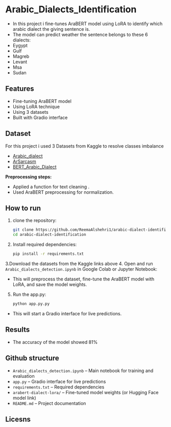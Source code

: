 # Arabic_Dialects_Identification

- In this project i fine-tunes AraBERT model using LoRA to identify which arabic dialect the giving sentence is.
- The model can predict weather the sentence  belongs to these 6 dialects:
 - Eygypt
 - Gulf
 - Magreb
 - Levant
 - Msa
 - Sudan

## Features
- Fine-tuning AraBERT  model
- Using LoRA technique
- Using 3 datasets 
- Built with Gradio interface

  
## Dataset
For this project i used 3 Datasets from Kaggle to resolve classes imbalance
- [Arabic_dialect](https://www.kaggle.com/datasets/waelshaher/arabic-dialect)
- [ArSarcasm](https://www.kaggle.com/datasets/hosammohammed/arabic-dataset)
- [BERT_Arabic_Dialect](https://www.kaggle.com/datasets/hanahelaly/bert-arabic-dialect)

**Preprocessing steps:**
- Applied a function for text cleaning .
- Used AraBERT preprocessing for normalization.


## How to run
1. clone the repository:
   ```bash
   git clone https://github.com/ReemaAlshehri1/arabic-dialect-identification.git
   cd arabic-dialect-identification
2. Install required dependencies:
   ```bash
   pip install -r requirements.txt
3.Download the datasets from the Kaggle links above
4. Open and run `Arabic_dialects_detection.ipynb` in Google Colab or Jupyter Notebook:
 - This will preprocess the dataset, fine-tune the AraBERT model with LoRA, and save the model weights.
5. Run the app.py:
   ```bash
   python app.py.py
 - This will start a Gradio interface for live predictions.
   
## Results
- The accuracy of the model showed 81%
  
## Github structure
- `Arabic_dialects_detection.ipynb` – Main notebook for training and evaluation
- `app.py` – Gradio interface for live predictions
- `requirements.txt` – Required dependencies
- `arabert-dialect-lora/` – Fine-tuned model weights (or Hugging Face model link)
- `README.md` – Project documentation

## Licesns


